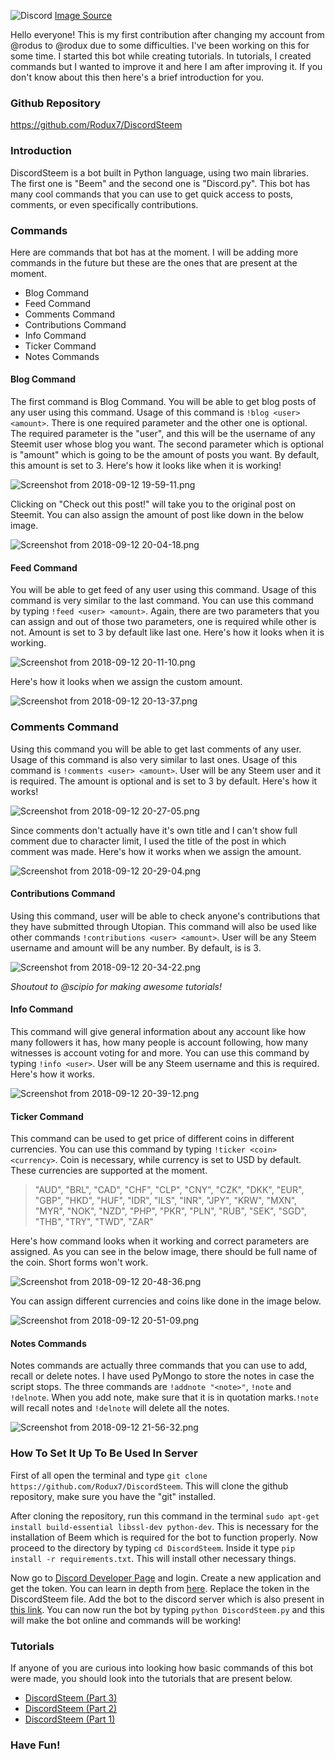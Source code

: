 ![Discord](https://cdn.vox-cdn.com/thumbor/ZpYQ4euN1Ce0mut6-NC-0SFR7GY=/0x0:2400x1600/1200x800/filters:focal(1008x608:1392x992)/cdn.vox-cdn.com/uploads/chorus_image/image/60778543/discord_logo_wordmark_2400.0.jpg)
[Image Source](https://www.polygon.com/2018/8/9/17665340/discord-game-sales-thq-deep-silver)

Hello everyone! This is my  first contribution after changing my account from @rodus to @rodux due to some difficulties. I've been working on this for some time. I started this bot while creating tutorials. In tutorials, I created commands but I wanted to improve it and here I am after improving it. If you don't know about this then here's a brief introduction for you.
### Github Repository
https://github.com/Rodux7/DiscordSteem
### Introduction
DiscordSteem is a bot built in Python language, using two main libraries. The first one is "Beem" and the second one is "Discord.py". This bot has many cool commands that you can use to get quick access to posts, comments, or even specifically contributions.
### Commands
Here are commands that bot has at the moment. I will be adding more commands in the future but these are the ones that are present at the moment.
- Blog Command
- Feed Command
- Comments Command
- Contributions Command
- Info Command
- Ticker Command
- Notes Commands
#### Blog Command
The first command is Blog Command. You will be able to get blog posts of any user using this command. Usage of this command is ```!blog <user> <amount>```.  There is one required parameter and the other one is optional. The required parameter is the "user", and this will be the username of any Steemit user whose blog you want. The second parameter which is optional is "amount" which is going to be the amount of posts you want. By default, this amount is set to 3. Here's how it looks like when it is working!

![Screenshot from 2018-09-12 19-59-11.png](https://ipfs.busy.org/ipfs/QmaDWo1zDqjQicUghG9AHRKDZUiaaw25mXwJ7HRnnAVGJN)

Clicking on "Check out this post!" will take you to the original post on Steemit. You can also assign the amount of post like down in the below image.

![Screenshot from 2018-09-12 20-04-18.png](https://ipfs.busy.org/ipfs/QmTsyPw6XmxP8JYjLwaaaiq52iCAA5tWvuwP2keFAMAJAv)

#### Feed Command
You will be able to get feed of any user using this command. Usage of this command is very similar to the last command. You can use this command by typing ```!feed <user> <amount>```. Again, there are two parameters that you can assign and out of those two parameters, one is required while other is not. Amount is set to 3 by default like last one. Here's how it looks when it is working.

![Screenshot from 2018-09-12 20-11-10.png](https://ipfs.busy.org/ipfs/QmdyqJXdLSyH1K3u5xgMx4Cdip67MmH9J1vwngzxfnTyUX)

Here's how it looks when we assign the custom amount.

![Screenshot from 2018-09-12 20-13-37.png](https://ipfs.busy.org/ipfs/QmPSFFjcoaet2mRPF7kFbvX1mfiYUHr2vGTPNPt61FFhAM)

### Comments Command
Using this command you will be able to get last comments of any user. Usage of this command is also very similar to last ones. Usage of this command is ```!comments <user> <amount>```. User will be any Steem user and it is required. The amount is optional and is set to 3 by default. Here's how it works!

![Screenshot from 2018-09-12 20-27-05.png](https://ipfs.busy.org/ipfs/QmZzCgWkKuc52bgK6NrHD5R6MrYpokqCTfqC5iYcFHgLsB)

Since comments don't actually have it's own title and I can't show full comment due to character limit, I used the title of the post in which comment was made. Here's how it works when we assign the amount.

![Screenshot from 2018-09-12 20-29-04.png](https://ipfs.busy.org/ipfs/QmRF8a7sxUDeAkXP2kFRGw8cAsrMzC5Vaw5sNXXwxjBCyR)

#### Contributions Command
Using this command, user will be able to check anyone's contributions that they have submitted through Utopian. This command will also be used like other commands ```!contributions <user> <amount>```. User will be any Steem username and amount will be any number. By default, is is 3.

![Screenshot from 2018-09-12 20-34-22.png](https://ipfs.busy.org/ipfs/Qma4Fs1EJxun1noy4j3waSqSXq7Lmf9aKpvDhNqjTB7JjF)

*Shoutout to @scipio for making awesome tutorials!*
#### Info Command
This command will give general information about any account like how many followers it has, how many people is account following, how many witnesses is account voting for and more. You can use this command by typing ```!info <user>```. User will be any Steem username and this is required. Here's how it works.

![Screenshot from 2018-09-12 20-39-12.png](https://ipfs.busy.org/ipfs/QmXGB5zhr3gbLGjj2X18wS38UAkX4hDJuXEaWsfX7EwKxq)

#### Ticker Command
This command can be used to get price of different coins in different currencies. You can use this command by typing ```!ticker <coin> <currency>```. Coin is necessary, while currency is set to USD by default. These currencies are supported at the moment.
> "AUD", "BRL", "CAD", "CHF", "CLP", "CNY", "CZK", "DKK", "EUR", "GBP", "HKD", "HUF", "IDR", "ILS", "INR", "JPY", "KRW", "MXN", "MYR", "NOK", "NZD", "PHP", "PKR", "PLN", "RUB", "SEK", "SGD", "THB", "TRY", "TWD", "ZAR"

Here's how command looks when it working and correct parameters are assigned. As you can see in the below image, there should be full name of the coin. Short forms won't work.

![Screenshot from 2018-09-12 20-48-36.png](https://ipfs.busy.org/ipfs/QmcUvcj46oB3PXLBTFTwiEq3bchzMYx4wkQdrfpkLCexbX)

You can assign different currencies and coins like done in the image below.

![Screenshot from 2018-09-12 20-51-09.png](https://ipfs.busy.org/ipfs/QmXJJp4LqRKMBcyb9DvkSf4HpJmRckrTsEJaNzDohja1rQ)

#### Notes Commands
Notes commands are actually three commands that you can use to add, recall or delete notes. I have used PyMongo to store the notes in case the script stops. The three commands are ```!addnote "<note>"```, ```!note``` and ```!delnote```. When you add note, make sure that it is in quotation marks.```!note``` will recall notes and ```!delnote``` will delete all the notes.

![Screenshot from 2018-09-12 21-56-32.png](https://ipfs.busy.org/ipfs/QmWtKq3EbyETKQh3UZGJHwStDrdTnJQE2TkVouSJbQQNuK)

### How To Set It Up To Be Used In Server
First of all open the terminal and type ```git clone https://github.com/Rodux7/DiscordSteem```. This will clone the github repository, make sure you have the "git" installed.

After cloning the repository, run this command in the terminal ```sudo apt-get install build-essential libssl-dev python-dev```. This is necessary for the installation of Beem which is required for the bot to function properly. Now proceed to the directory by typing ```cd DiscordSteem```. Inside it type ```pip install -r requirements.txt```. This will install other necessary things.

Now go to [Discord Developer Page](https://discordapp.com/developers) and login. Create a new application and get the token. You can learn in depth from [here](https://steemit.com/utopian-io/@rodus/bots-in-python-2-or-creating-discord-bot-that-uses-beem-to-get-information-or-discordsteem-or-part-1). Replace the token in the DiscordSteem file. Add the bot to the discord server which is also present in [this link](https://steemit.com/utopian-io/@rodus/bots-in-python-2-or-creating-discord-bot-that-uses-beem-to-get-information-or-discordsteem-or-part-1). You can now run the bot by typing ```python DiscordSteem.py``` and this will make the bot online and commands will be working!
### Tutorials
If anyone of you are curious into looking how basic commands of this bot were made, you should look into the tutorials that are present below.
- [DiscordSteem (Part 3)](https://steemit.com/utopian-io/@rodus/bots-in-python-2-or-creating-ticker-and-notes-commands-or-discordsteem-or-part-3-1535188272667)
- [DiscordSteem (Part 2)](https://steemit.com/utopian-io/@rodus/bots-in-python-2-or-removing-improving-and-adding-commands-or-discordsteem-or-part-2)
- [DiscordSteem (Part 1)](https://steemit.com/utopian-io/@rodus/bots-in-python-2-or-creating-discord-bot-that-uses-beem-to-get-information-or-discordsteem-or-part-1)
### Have Fun!
